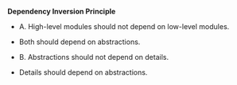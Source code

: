 **Dependency Inversion Principle**

- A. High-level modules should not depend on low-level modules.
- Both should depend on abstractions.

- B. Abstractions should not depend on details.
- Details should depend on abstractions.
